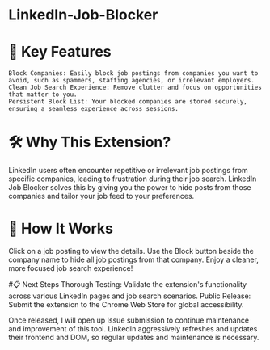 # LinkedIn-Job-Blocker

# 🚀 Key Features
    Block Companies: Easily block job postings from companies you want to avoid, such as spammers, staffing agencies, or irrelevant employers.
    Clean Job Search Experience: Remove clutter and focus on opportunities that matter to you.
    Persistent Block List: Your blocked companies are stored securely, ensuring a seamless experience across sessions.

# 🛠️ Why This Extension?
LinkedIn users often encounter repetitive or irrelevant job postings from specific companies, leading to frustration during their job search. LinkedIn Job Blocker solves this by giving you the power to hide posts from those companies and tailor your job feed to your preferences.

# 🧩 How It Works
Click on a job posting to view the details.
Use the Block button beside the company name to hide all job postings from that company.
Enjoy a cleaner, more focused job search experience!

#📋 Next Steps
Thorough Testing: Validate the extension's functionality across various LinkedIn pages and job search scenarios.
Public Release: Submit the extension to the Chrome Web Store for global accessibility.

Once released, I will open up Issue submission to continue maintenance and improvement of this tool. LinkedIn aggressively refreshes and updates their frontend and DOM, so regular updates and
maintenance is necessary. 
